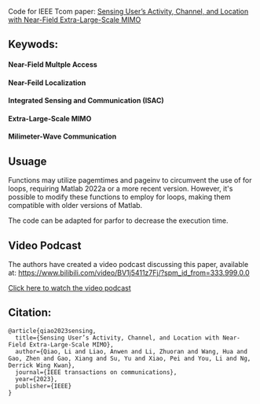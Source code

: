 Code for IEEE Tcom paper: [Sensing User’s Activity, Channel, and Location with Near-Field Extra-Large-Scale MIMO](https://ieeexplore.ieee.org/document/10286475)

## Keywods:

#### Near-Field Multple Access

#### Near-Feild Localization

#### Integrated Sensing and Communication (ISAC)

#### Extra-Large-Scale MIMO

#### Milimeter-Wave Communication


## Usuage

Functions may utilize pagemtimes and pageinv to circumvent the use of for loops, requiring Matlab 2022a or a more recent version. However, it's possible to modify these functions to employ for loops, making them compatible with older versions of Matlab.

The code can be adapted for parfor to decrease the execution time.


## Video Podcast

The authors have created a video podcast discussing this paper, available at: https://www.bilibili.com/video/BV1j5411z7Fj/?spm_id_from=333.999.0.0

[Click here to watch the video podcast](https://www.bilibili.com/video/BV1j5411z7Fj/?spm_id_from=333.999.0.0)


## Citation:

```
@article{qiao2023sensing,
  title={Sensing User’s Activity, Channel, and Location with Near-Field Extra-Large-Scale MIMO},
  author={Qiao, Li and Liao, Anwen and Li, Zhuoran and Wang, Hua and Gao, Zhen and Gao, Xiang and Su, Yu and Xiao, Pei and You, Li and Ng, Derrick Wing Kwan},
  journal={IEEE transactions on communications},
  year={2023},
  publisher={IEEE}
}
```


